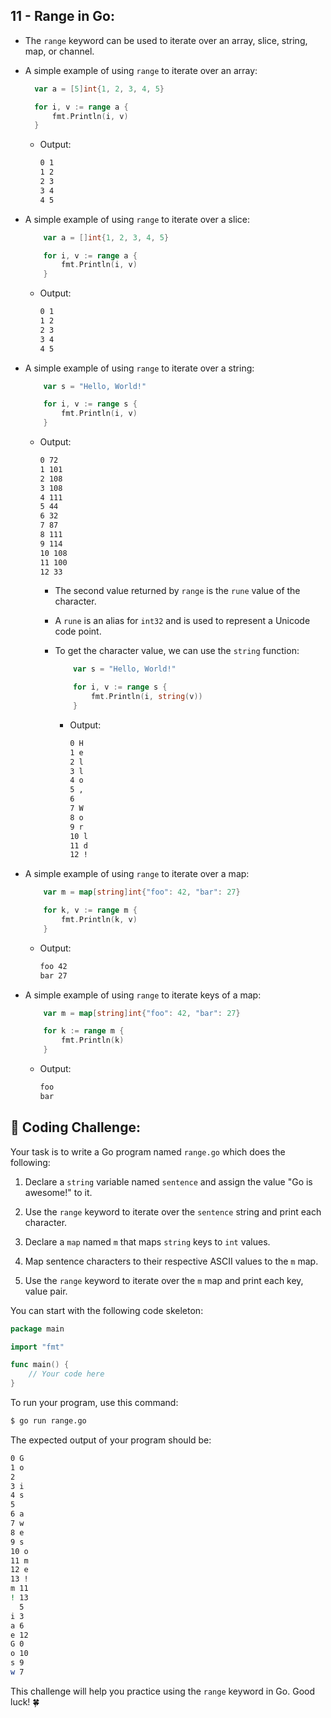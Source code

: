 ## 11 - Range in Go:

- The `range` keyword can be used to iterate over an array, slice, string, map, or channel.

- A simple example of using `range` to iterate over an array:

  ```go
    var a = [5]int{1, 2, 3, 4, 5}

    for i, v := range a {
        fmt.Println(i, v)
    }
  ```

  - Output:

    ```bash
    0 1
    1 2
    2 3
    3 4
    4 5
    ```

- A simple example of using `range` to iterate over a slice:

  ```go
      var a = []int{1, 2, 3, 4, 5}

      for i, v := range a {
          fmt.Println(i, v)
      }
  ```

  - Output:

    ```bash
    0 1
    1 2
    2 3
    3 4
    4 5
    ```

- A simple example of using `range` to iterate over a string:

  ```go
      var s = "Hello, World!"

      for i, v := range s {
          fmt.Println(i, v)
      }
  ```

  - Output:

    ```bash
    0 72
    1 101
    2 108
    3 108
    4 111
    5 44
    6 32
    7 87
    8 111
    9 114
    10 108
    11 100
    12 33
    ```

    - The second value returned by `range` is the `rune` value of the character.

    - A `rune` is an alias for `int32` and is used to represent a Unicode code point.

    - To get the character value, we can use the `string` function:

      ```go
          var s = "Hello, World!"

          for i, v := range s {
              fmt.Println(i, string(v))
          }
      ```

      - Output:

        ```bash
        0 H
        1 e
        2 l
        3 l
        4 o
        5 ,
        6
        7 W
        8 o
        9 r
        10 l
        11 d
        12 !
        ```

- A simple example of using `range` to iterate over a map:

  ```go
      var m = map[string]int{"foo": 42, "bar": 27}

      for k, v := range m {
          fmt.Println(k, v)
      }
  ```

  - Output:

    ```bash
    foo 42
    bar 27
    ```

- A simple example of using `range` to iterate keys of a map:

  ```go
      var m = map[string]int{"foo": 42, "bar": 27}

      for k := range m {
          fmt.Println(k)
      }
  ```

  - Output:

    ```bash
    foo
    bar
    ```

## 🚀 Coding Challenge:

Your task is to write a Go program named `range.go` which does the following:

1. Declare a `string` variable named `sentence` and assign the value "Go is awesome!" to it.

2. Use the `range` keyword to iterate over the `sentence` string and print each character.

3. Declare a `map` named `m` that maps `string` keys to `int` values.

4. Map sentence characters to their respective ASCII values to the `m` map.

5. Use the `range` keyword to iterate over the `m` map and print each key, value pair.

You can start with the following code skeleton:

```go
package main

import "fmt"

func main() {
    // Your code here
}
```

To run your program, use this command:

```bash
$ go run range.go
```

The expected output of your program should be:

```bash
0 G
1 o
2
3 i
4 s
5
6 a
7 w
8 e
9 s
10 o
11 m
12 e
13 !
m 11
! 13
  5
i 3
a 6
e 12
G 0
o 10
s 9
w 7
```

This challenge will help you practice using the `range` keyword in Go. Good luck! 🍀
